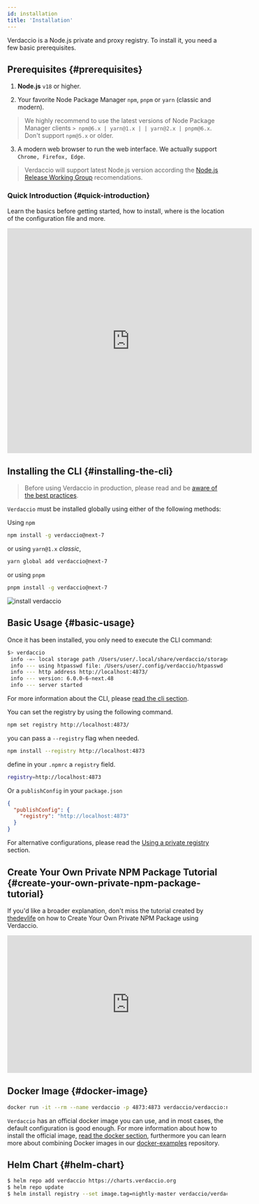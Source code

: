 ```yaml
---
id: installation
title: 'Installation'
---
```


Verdaccio is a Node.js private and proxy registry. To install it, you need a few basic prerequisites.

## Prerequisites {#prerequisites}

1. **Node.js** `v18` or higher.

2. Your favorite Node Package Manager `npm`, `pnpm` or `yarn` (classic and modern).

> We highly recommend to use the latest versions of Node Package Manager clients `> npm@6.x | yarn@1.x | | yarn@2.x | pnpm@6.x`. Don't support `npm@5.x` or older.

3. A modern web browser to run the web interface. We actually support `Chrome, Firefox, Edge`.

> Verdaccio will support latest Node.js version according the [Node.js Release Working Group](https://github.com/nodejs/Release) recomendations.

### Quick Introduction {#quick-introduction}

Learn the basics before getting started, how to install, where is the location of the configuration file and more.

<iframe width="560" height="515" src="https://www.youtube.com/embed/hDIFKzmoCaA" title="YouTube video player" frameborder="0" allow="accelerometer; autoplay; clipboard-write; encrypted-media; gyroscope; picture-in-picture" allowfullscreen></iframe>

## Installing the CLI {#installing-the-cli}

> Before using Verdaccio in production, please read and be [aware of the best practices](best-practices.md).

`Verdaccio` must be installed globally using either of the following methods:

Using `npm`

```bash
npm install -g verdaccio@next-7
```

or using `yarn@1.x` _classic_,

```bash
yarn global add verdaccio@next-7
```

or using `pnpm`

```bash
pnpm install -g verdaccio@next-7
```

![install verdaccio](/img/install_verdaccio.gif)

## Basic Usage {#basic-usage}

Once it has been installed, you only need to execute the CLI command:

```bash
$> verdaccio
 info -=- local storage path /Users/user/.local/share/verdaccio/storage/.verdaccio-db.json
 info --- using htpasswd file: /Users/user/.config/verdaccio/htpasswd
 info --- http address http://localhost:4873/
 info --- version: 6.0.0-6-next.48
 info --- server started
```

For more information about the CLI, please [read the cli section](cli.md).

You can set the registry by using the following command.

```bash
npm set registry http://localhost:4873/
```

you can pass a `--registry` flag when needed.

```bash
npm install --registry http://localhost:4873
```

define in your `.npmrc` a `registry` field.

```bash title=".npmrc"
registry=http://localhost:4873
```

Or a `publishConfig` in your `package.json`

```json
{
  "publishConfig": {
    "registry": "http://localhost:4873"
  }
}
```

For alternative configurations, please read the [Using a private registry](cli-registry.md) section.

## Create Your Own Private NPM Package Tutorial {#create-your-own-private-npm-package-tutorial}

If you'd like a broader explanation, don't miss the tutorial created by [thedevlife](https://linktr.ee/thedevlife) on how to Create Your Own Private NPM Package using Verdaccio.

<iframe width="560" height="315" src="https://www.youtube.com/embed/Co0RwdpEsag?enablejsapi=1" frameborder="0" allow="accelerometer; autoplay; encrypted-media; gyroscope; picture-in-picture" allowfullscreen></iframe>

## Docker Image {#docker-image}

```bash
docker run -it --rm --name verdaccio -p 4873:4873 verdaccio/verdaccio:nightly-master
```

`Verdaccio` has an official docker image you can use, and in most cases, the default configuration is good enough. For more information about how to install the official image, [read the docker section](docker.md), furthermore you can learn more about combining Docker images in our [docker-examples](https://github.com/verdaccio/verdaccio/tree/master/docker-examples) repository.

## Helm Chart {#helm-chart}

```bash
$ helm repo add verdaccio https://charts.verdaccio.org
$ helm repo update
$ helm install registry --set image.tag=nightly-master verdaccio/verdaccio
```
